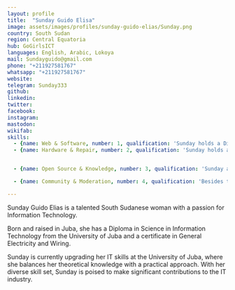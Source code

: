 ```yaml
---
layout: profile
title:  "Sunday Guido Elisa"
image: assets/images/profiles/sunday-guido-elias/Sunday.png
country: South Sudan
region: Central Equatoria
hub: GoGirlsICT
languages: English, Arabic, Lokoya
mail: Sundayguido@gmail.com
phone: "+211927581767"
whatsapp: "+211927581767"
website: 
telegram: Sunday333
github: 
linkedin: 
twitter: 
facebook: 
instagram: 
mastodon: 
wikifab:
skills:
  - {name: Web & Software, number: 1, qualification: 'Sunday holds a Diploma of Science in ICT. She worked with Go-girlsICT and refined her tech skills and later joined the Repair Cafe in 23/03/ 2020 at St Thomas Secondary School, Juba - South Sudan.'}
  - {name: Hardware & Repair, number: 2, qualification: 'Sunday holds a certificate in general electricity and wiring. At Go-girlsICT, she is part of a team helping fix community laptops, both hardware and software.'}


  - {name: Open Source & Knowledge, number: 3, qualification: 'Sunday acquired a certificate during the #ASKnet 2020 open documentation training where she was introduced to git and GitHub.'}

  - {name: Community & Moderation, number: 4, qualification: 'Besides the repair cafes they do as Go-girlsICT, Sunday is also part of the group which ensures successful moderation of events organized by the hub.'}

---
```

Sunday Guido Elias is a talented South Sudanese woman with a passion for Information Technology.

Born and raised in Juba, she has a Diploma in Science in Information Technology from the University of Juba and a certificate in General Electricity and Wiring.

Sunday is currently upgrading her IT skills at the University of Juba, where she balances her theoretical knowledge with a practical approach. With her diverse skill set, Sunday is poised to make significant contributions to the IT industry.